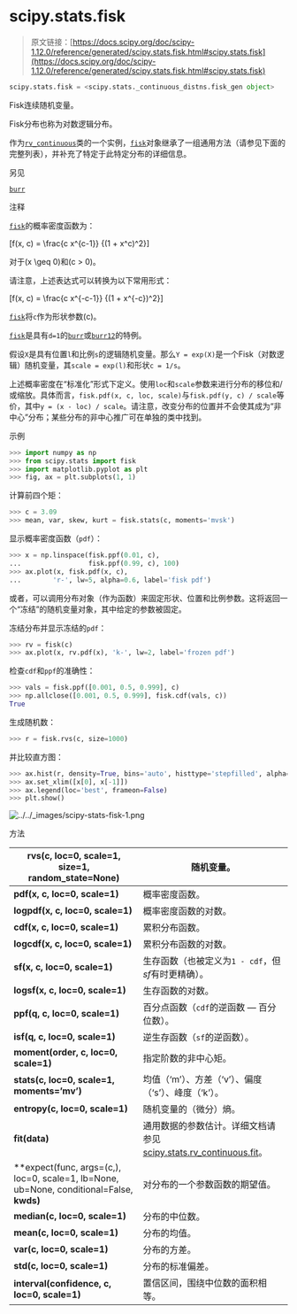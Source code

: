 # scipy.stats.fisk

> 原文链接：[https://docs.scipy.org/doc/scipy-1.12.0/reference/generated/scipy.stats.fisk.html#scipy.stats.fisk](https://docs.scipy.org/doc/scipy-1.12.0/reference/generated/scipy.stats.fisk.html#scipy.stats.fisk)

```py
scipy.stats.fisk = <scipy.stats._continuous_distns.fisk_gen object>
```

Fisk连续随机变量。

Fisk分布也称为对数逻辑分布。

作为[`rv_continuous`](scipy.stats.rv_continuous.html#scipy.stats.rv_continuous "scipy.stats.rv_continuous")类的一个实例，[`fisk`](#scipy.stats.fisk "scipy.stats.fisk")对象继承了一组通用方法（请参见下面的完整列表），并补充了特定于此特定分布的详细信息。

另见

[`burr`](scipy.stats.burr.html#scipy.stats.burr "scipy.stats.burr")

注释

[`fisk`](#scipy.stats.fisk "scipy.stats.fisk")的概率密度函数为：

\[f(x, c) = \frac{c x^{c-1}} {(1 + x^c)^2}\]

对于\(x \geq 0\)和\(c > 0\)。

请注意，上述表达式可以转换为以下常用形式：

\[f(x, c) = \frac{c x^{-c-1}} {(1 + x^{-c})^2}\]

[`fisk`](#scipy.stats.fisk "scipy.stats.fisk")将`c`作为形状参数\(c\)。

[`fisk`](#scipy.stats.fisk "scipy.stats.fisk")是具有`d=1`的[`burr`](scipy.stats.burr.html#scipy.stats.burr "scipy.stats.burr")或[`burr12`](scipy.stats.burr12.html#scipy.stats.burr12 "scipy.stats.burr12")的特例。

假设`X`是具有位置`l`和比例`s`的逻辑随机变量。那么`Y = exp(X)`是一个Fisk（对数逻辑）随机变量，其`scale = exp(l)`和形状`c = 1/s`。

上述概率密度在“标准化”形式下定义。使用`loc`和`scale`参数来进行分布的移位和/或缩放。具体而言，`fisk.pdf(x, c, loc, scale)`与`fisk.pdf(y, c) / scale`等价，其中`y = (x - loc) / scale`。请注意，改变分布的位置并不会使其成为“非中心”分布；某些分布的非中心推广可在单独的类中找到。

示例

```py
>>> import numpy as np
>>> from scipy.stats import fisk
>>> import matplotlib.pyplot as plt
>>> fig, ax = plt.subplots(1, 1) 
```

计算前四个矩：

```py
>>> c = 3.09
>>> mean, var, skew, kurt = fisk.stats(c, moments='mvsk') 
```

显示概率密度函数（`pdf`）：

```py
>>> x = np.linspace(fisk.ppf(0.01, c),
...                 fisk.ppf(0.99, c), 100)
>>> ax.plot(x, fisk.pdf(x, c),
...        'r-', lw=5, alpha=0.6, label='fisk pdf') 
```

或者，可以调用分布对象（作为函数）来固定形状、位置和比例参数。这将返回一个“冻结”的随机变量对象，其中给定的参数被固定。

冻结分布并显示冻结的`pdf`：

```py
>>> rv = fisk(c)
>>> ax.plot(x, rv.pdf(x), 'k-', lw=2, label='frozen pdf') 
```

检查`cdf`和`ppf`的准确性：

```py
>>> vals = fisk.ppf([0.001, 0.5, 0.999], c)
>>> np.allclose([0.001, 0.5, 0.999], fisk.cdf(vals, c))
True 
```

生成随机数：

```py
>>> r = fisk.rvs(c, size=1000) 
```

并比较直方图：

```py
>>> ax.hist(r, density=True, bins='auto', histtype='stepfilled', alpha=0.2)
>>> ax.set_xlim([x[0], x[-1]])
>>> ax.legend(loc='best', frameon=False)
>>> plt.show() 
```

![../../_images/scipy-stats-fisk-1.png](../Images/7526d417b857ee9e1674cf07508ee4a6.png)

方法

| **rvs(c, loc=0, scale=1, size=1, random_state=None)** | 随机变量。 |
| --- | --- |
| **pdf(x, c, loc=0, scale=1)** | 概率密度函数。 |
| **logpdf(x, c, loc=0, scale=1)** | 概率密度函数的对数。 |
| **cdf(x, c, loc=0, scale=1)** | 累积分布函数。 |
| **logcdf(x, c, loc=0, scale=1)** | 累积分布函数的对数。 |
| **sf(x, c, loc=0, scale=1)** | 生存函数（也被定义为`1 - cdf`，但*sf*有时更精确）。 |
| **logsf(x, c, loc=0, scale=1)** | 生存函数的对数。 |
| **ppf(q, c, loc=0, scale=1)** | 百分点函数（`cdf`的逆函数 — 百分位数）。 |
| **isf(q, c, loc=0, scale=1)** | 逆生存函数（`sf`的逆函数）。 |
| **moment(order, c, loc=0, scale=1)** | 指定阶数的非中心矩。 |
| **stats(c, loc=0, scale=1, moments=’mv’)** | 均值（‘m’）、方差（‘v’）、偏度（‘s’）、峰度（‘k’）。 |
| **entropy(c, loc=0, scale=1)** | 随机变量的（微分）熵。 |
| **fit(data)** | 通用数据的参数估计。详细文档请参见[scipy.stats.rv_continuous.fit](https://docs.scipy.org/doc/scipy/reference/generated/scipy.stats.rv_continuous.fit.html#scipy.stats.rv_continuous.fit)。 |
| **expect(func, args=(c,), loc=0, scale=1, lb=None, ub=None, conditional=False, **kwds)** | 对分布的一个参数函数的期望值。 |
| **median(c, loc=0, scale=1)** | 分布的中位数。 |
| **mean(c, loc=0, scale=1)** | 分布的均值。 |
| **var(c, loc=0, scale=1)** | 分布的方差。 |
| **std(c, loc=0, scale=1)** | 分布的标准偏差。 |
| **interval(confidence, c, loc=0, scale=1)** | 置信区间，围绕中位数的面积相等。 |
